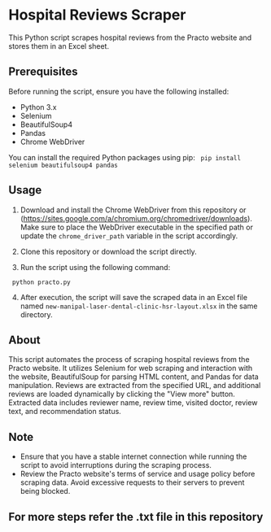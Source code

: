 # Hospital Reviews Scraper

This Python script scrapes hospital reviews from the Practo website and stores them in an Excel sheet.

## Prerequisites

Before running the script, ensure you have the following installed:

- Python 3.x
- Selenium
- BeautifulSoup4
- Pandas
- Chrome WebDriver

You can install the required Python packages using pip:
``` pip install selenium beautifulsoup4 pandas```

## Usage

1. Download and install the Chrome WebDriver from this repository or (https://sites.google.com/a/chromium.org/chromedriver/downloads). Make sure to place the WebDriver executable in the specified path or update the `chrome_driver_path` variable in the script accordingly.

2. Clone this repository or download the script directly.

3. Run the script using the following command:

``` python practo.py```

4. After execution, the script will save the scraped data in an Excel file named `new-manipal-laser-dental-clinic-hsr-layout.xlsx` in the same directory.

## About

This script automates the process of scraping hospital reviews from the Practo website. It utilizes Selenium for web scraping and interaction with the website, BeautifulSoup for parsing HTML content, and Pandas for data manipulation. Reviews are extracted from the specified URL, and additional reviews are loaded dynamically by clicking the "View more" button. Extracted data includes reviewer name, review time, visited doctor, review text, and recommendation status.

## Note

- Ensure that you have a stable internet connection while running the script to avoid interruptions during the scraping process.
- Review the Practo website's terms of service and usage policy before scraping data. Avoid excessive requests to their servers to prevent being blocked.
## For more steps refer the .txt file in this repository
